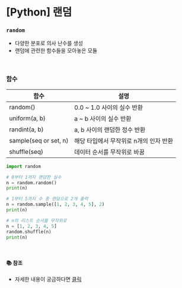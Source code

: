 # [Python] 랜덤

### **`random`**

- 다양한 분포로 의사 난수를 생성
- 랜덤에 관련한 함수들을 모아놓은 모듈

<br />

### **함수**

| 함수                  | 설명                                   |
| --------------------- | -------------------------------------- |
| random()              | 0.0 ~ 1.0 사이의 실수 반환             |
| uniform(a, b)         | a ~ b 사이의 실수 반환                 |
| randint(a, b)         | a, b 사이의 랜덤한 정수 반환           |
| sample(seq or set, n) | 해당 타입에서 무작위로 n개의 인자 반환 |
| shuffle(seq)          | 데이터 순서를 무작위로 바꿈            |

```python
import random

# 0부터 1까지 랜덤한 실수
n = random.random()
print(n)

# 1부터 5까지 수 중 랜덤으로 2개 출력
n = random.sample([1, 2, 3, 4, 5], 2)
print(n)

# n의 리스트 순서를 무작위로
n = [1, 2, 3, 4, 5]
random.shuffle(n)
print(n)
```

<br />

#### 📚 참조

- 자세한 내용이 궁금하다면 [클릭](https://docs.python.org/ko/3/library/random.html)
